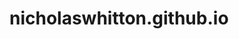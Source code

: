 # nicholaswhitton.github.io

<!--
Nicholas Whitton - nwwhitton@my.waketech.edu
This is my school account where I upload my coding projects to.
This repository is for the READING IS FUNDAMENTAL assignment.
-->
